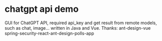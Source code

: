 # chatgpt api demo
GUI for ChatGPT API, required api_key and get result from remote models, such as chat, image...  written in Java and Vue.
Thanks:
ant-design-vue
spring-security-react-ant-design-polls-app


